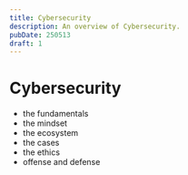 ```yaml
---
title: Cybersecurity
description: An overview of Cybersecurity.
pubDate: 250513
draft: 1
---
```


# Cybersecurity

- the fundamentals
- the mindset
- the ecosystem
- the cases
- the ethics
- offense and defense